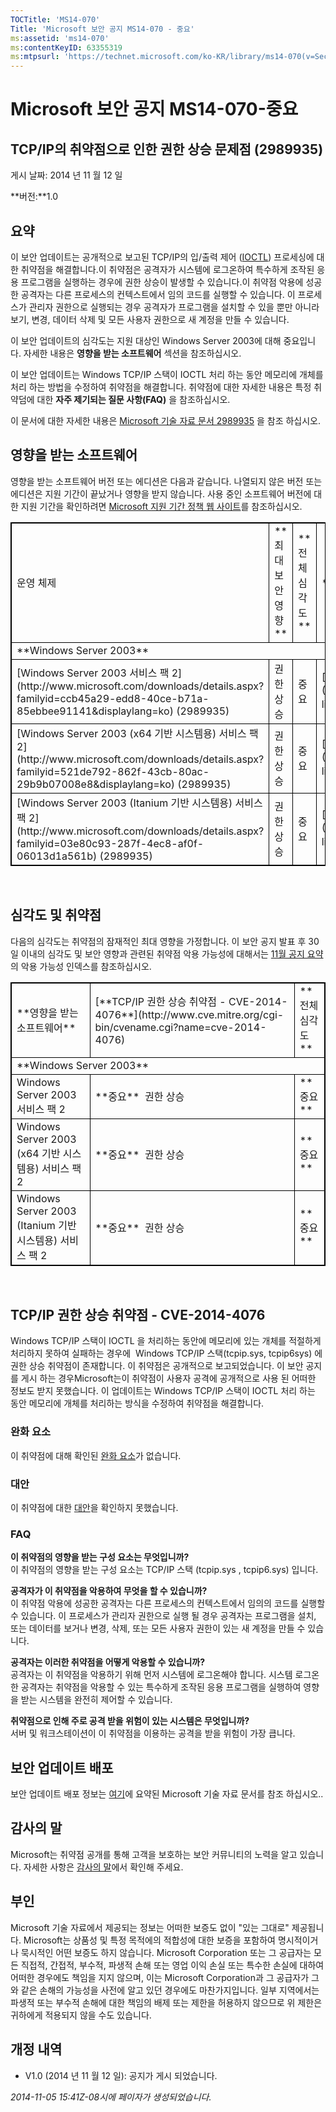 ```yaml
---
TOCTitle: 'MS14-070'
Title: 'Microsoft 보안 공지 MS14-070 - 중요'
ms:assetid: 'ms14-070'
ms:contentKeyID: 63355319
ms:mtpsurl: 'https://technet.microsoft.com/ko-KR/library/ms14-070(v=Security.10)'
---
```


Microsoft 보안 공지 MS14-070-중요
=================================

TCP/IP의 취약점으로 인한 권한 상승 문제점 (2989935)
---------------------------------------------------

게시 날짜: 2014 년 11 월 12 일

**버전:**1.0

요약
----

<span id="sectionToggle0"></span>
이 보안 업데이트는 공개적으로 보고된 TCP/IP의 입/출력 제어 ([IOCTL](https://technet.microsoft.com/ko-kr/library/security/dn848375.aspx)) 프로세싱에 대한 취약점을 해결합니다.이 취약점은 공격자가 시스템에 로그온하여 특수하게 조작된 응용 프로그램을 실행하는 경우에 권한 상승이 발생할 수 있습니다.이 취약점 악용에 성공한 공격자는 다른 프로세스의 컨텍스트에서 임의 코드를 실행할 수 있습니다. 이 프로세스가 관리자 권한으로 실행되는 경우 공격자가 프로그램을 설치할 수 있을 뿐만 아니라 보기, 변경, 데이터 삭제 및 모든 사용자 권한으로 새 계정을 만들 수 있습니다.

이 보안 업데이트의 심각도는 지원 대상인 Windows Server 2003에 대해 중요입니다. 자세한 내용은 **영향을 받는 소프트웨어** 섹션을 참조하십시오.

이 보안 업데이트는 Windows TCP/IP 스택이 IOCTL 처리 하는 동안 메모리에 개체를 처리 하는 방법을 수정하여 취약점을 해결합니다. 취약점에 대한 자세한 내용은 특정 취약덤에 대한 **자주 제기되는 질문 사항(FAQ)** 을 참조하십시오.

<span id="KBArticle"></span>
이 문서에 대한 자세한 내용은 [Microsoft 기술 자료 문서 2989935](https://support.microsoft.com/kb/2989935) 을 참조 하십시오.

영향을 받는 소프트웨어
----------------------

<span id="sectionToggle1"></span>
영향을 받는 소프트웨어 버전 또는 에디션은 다음과 같습니다. 나열되지 않은 버전 또는 에디션은 지원 기간이 끝났거나 영향을 받지 않습니다. 사용 중인 소프트웨어 버전에 대한 지원 기간을 확인하려면 [Microsoft 지원 기간 정책 웹 사이트](http://go.microsoft.com/fwlink/?linkid=21742)를 참조하십시오.

<p> </p>
<table style="border:1px solid black;">
<tr>
<td style="border:1px solid black;">
운영 체제

</td>
<td style="border:1px solid black;">
**최대 보안 영향**

</td>
<td style="border:1px solid black;">
**전체심각도**

</td>
<td style="border:1px solid black;">
**대체된 업데이트**

</td>
</tr>
<tr>
<td style="border:1px solid black;" colspan="4">
**Windows Server 2003**

</td>
</tr>
<tr>
<td style="border:1px solid black;">
[Windows Server 2003 서비스 팩 2](http://www.microsoft.com/downloads/details.aspx?familyid=ccb45a29-edd8-40ce-b71a-85ebbee91141&displaylang=ko)  
(2989935)

</td>
<td style="border:1px solid black;">
권한 상승

</td>
<td style="border:1px solid black;">
중요

</td>
<td style="border:1px solid black;">
[MS09-048](http://go.microsoft.com/fwlink/?linkid=155978)의 967723

</td>
</tr>
<tr>
<td style="border:1px solid black;">
[Windows Server 2003 (x64 기반 시스템용) 서비스 팩 2](http://www.microsoft.com/downloads/details.aspx?familyid=521de792-862f-43cb-80ac-29b9b07008e8&displaylang=ko)  
(2989935)

</td>
<td style="border:1px solid black;">
권한 상승

</td>
<td style="border:1px solid black;">
중요

</td>
<td style="border:1px solid black;">
[MS09-048](http://go.microsoft.com/fwlink/?linkid=155978)의 967723

</td>
</tr>
<tr>
<td style="border:1px solid black;">
[Windows Server 2003 (Itanium 기반 시스템용) 서비스 팩 2](http://www.microsoft.com/downloads/details.aspx?familyid=03e80c93-287f-4ec8-af0f-06013d1a561b)  
(2989935)

</td>
<td style="border:1px solid black;">
권한 상승

</td>
<td style="border:1px solid black;">
중요

</td>
<td style="border:1px solid black;">
[MS09-048](http://go.microsoft.com/fwlink/?linkid=155978)의 967723

</td>
</tr>
</table>
 
 

심각도 및 취약점
----------------

<span id="sectionToggle2"></span>
다음의 심각도는 취약점의 잠재적인 최대 영향을 가정합니다. 이 보안 공지 발표 후 30일 이내의 심각도 및 보안 영향과 관련된 취약점 악용 가능성에 대해서는 [11월 공지 요약](https://technet.microsoft.com/library/security/ms14-nov)의 악용 가능성 인덱스를 참조하십시오.

<p> </p>
<table style="border:1px solid black;">
<tr>
<td style="border:1px solid black;">
**영향을 받는 소프트웨어**

</td>
<td style="border:1px solid black;">
[**TCP/IP 권한 상승 취약점 - CVE-2014-4076**](http://www.cve.mitre.org/cgi-bin/cvename.cgi?name=cve-2014-4076)

</td>
<td style="border:1px solid black;">
**전체심각도**

</td>
</tr>
<tr>
<td style="border:1px solid black;" colspan="3">
**Windows Server 2003**

</td>
</tr>
<tr>
<td style="border:1px solid black;">
Windows Server 2003 서비스 팩 2

</td>
<td style="border:1px solid black;">
**중요**   
권한 상승

</td>
<td style="border:1px solid black;">
**중요**

</td>
</tr>
<tr>
<td style="border:1px solid black;">
Windows Server 2003 (x64 기반 시스템용) 서비스 팩 2

</td>
<td style="border:1px solid black;">
**중요**   
권한 상승

</td>
<td style="border:1px solid black;">
**중요**

</td>
</tr>
<tr>
<td style="border:1px solid black;">
Windows Server 2003 (Itanium 기반 시스템용) 서비스 팩 2

</td>
<td style="border:1px solid black;">
**중요**   
권한 상승

</td>
<td style="border:1px solid black;">
**중요**

</td>
</tr>
</table>
 
 

TCP/IP 권한 상승 취약점 - CVE-2014-4076
---------------------------------------

<span id="sectionToggle3"></span>
Windows TCP/IP 스택이 IOCTL 을 처리하는 동안에 메모리에 있는 개체를 적절하게 처리하지 못하여 실패하는 경우에  Windows TCP/IP 스택(tcpip.sys, tcpip6sys) 에 권한 상승 취약점이 존재합니다. 이 취약점은 공개적으로 보고되었습니다. 이 보안 공지를 게시 하는 경우Microsoft는이 취약점이 사용자 공격에 공개적으로 사용 된 어떠한 정보도 받지 못했습니다. 이 업데이트는 Windows TCP/IP 스택이 IOCTL 처리 하는 동안 메모리에 개체를 처리하는 방식을 수정하여 취약점을 해결합니다.

### 완화 요소

이 취약점에 대해 확인된 [완화 요소](https://technet.microsoft.com/library/security/dn848375.aspx)가 없습니다.

### 대안

이 취약점에 대한 [대안](https://technet.microsoft.com/library/security/dn848375.aspx)을 확인하지 못했습니다.

### FAQ

**이 취약점의 영향을 받는 구성 요소는 무엇입니까?**  
이 취약점의 영향을 받는 구성 요소는 TCP/IP 스택 (tcpip.sys , tcpip6.sys) 입니다.

**공격자가 이 취약점을 악용하여 무엇을 할 수 있습니까?**  
이 취약점 악용에 성공한 공격자는 다른 프로세스의 컨텍스트에서 임의의 코드를 실행할 수 있습니다. 이 프로세스가 관리자 권한으로 실행 될 경우 공격자는 프로그램을 설치, 또는 데이터를 보거나 변경, 삭제, 또는 모든 사용자 권한이 있는 새 계정을 만들 수 있습니다.

**공격자는 이러한 취약점을 어떻게 악용할 수 있습니까?**  
공격자는 이 취약점을 악용하기 위해 먼저 시스템에 로그온해야 합니다. 시스템 로그온 한 공격자는 취약점을 악용할 수 있는 특수하게 조작된 응용 프로그램을 실행하여 영향을 받는 시스템을 완전히 제어할 수 있습니다.

**취약점으로 인해 주로 공격 받을 위험이 있는 시스템은 무엇입니까?**  
서버 및 워크스테이션이 이 취약점을 이용하는 공격을 받을 위험이 가장 큽니다.

보안 업데이트 배포
------------------

<span id="sectionToggle4"></span>
보안 업데이트 배포 정보는 [여기](#kbarticle)에 요약된 Microsoft 기술 자료 문서를 참조 하십시오..

감사의 말
---------

<span id="sectionToggle5"></span>
Microsoft는 취약점 공개를 통해 고객을 보호하는 보안 커뮤니티의 노력을 알고 있습니다. 자세한 사항은 [감사의 말](https://technet.microsoft.com/library/security/dn820091.aspx)에서 확인해 주세요.

부인
----

<span id="sectionToggle6"></span>
Microsoft 기술 자료에서 제공되는 정보는 어떠한 보증도 없이 "있는 그대로" 제공됩니다. Microsoft는 상품성 및 특정 목적에의 적합성에 대한 보증을 포함하여 명시적이거나 묵시적인 어떤 보증도 하지 않습니다. Microsoft Corporation 또는 그 공급자는 모든 직접적, 간접적, 부수적, 파생적 손해 또는 영업 이익 손실 또는 특수한 손실에 대하여 어떠한 경우에도 책임을 지지 않으며, 이는 Microsoft Corporation과 그 공급자가 그와 같은 손해의 가능성을 사전에 알고 있던 경우에도 마찬가지입니다. 일부 지역에서는 파생적 또는 부수적 손해에 대한 책임의 배제 또는 제한을 허용하지 않으므로 위 제한은 귀하에게 적용되지 않을 수도 있습니다.

개정 내역
---------

<span id="sectionToggle7"></span>
-   V1.0 (2014 년 11 월 12 일): 공지가 게시 되었습니다.

*2014-11-05 15:41Z-08시에 페이자가 생성되었습니다.*
